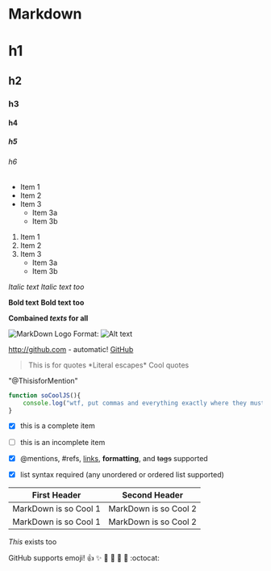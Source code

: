 # Markdown  

# h1

## h2

### h3 

#### h4

##### h5

###### h6

* Item 1
* Item 2
* Item 3
    * Item 3a
    * Item 3b

1. Item 1
2. Item 2
3. Item 3
    * Item 3a
    * Item 3b

*Italic text*
_Italic text too_

**Bold text**
__Bold text too__

**Combained *texts* for all**

![MarkDown Logo](/APUNTES/Mark%20Down/Markdown-mark.svg.png)
Format: ![Alt text](url)

http://github.com - automatic!
[GitHub](http://github.com)

> This is for quotes            \*Literal escapes\*
>Cool quotes

"@ThisisforMention"   
          
```javascript
function soCoolJS(){
    console.log("wtf, put commas and everything exactly where they must be dumb!");
}
```

- [x] this is a complete item
- [ ] this is an incomplete item
- [x] @mentions, #refs, [links](),
**formatting**, and <del>tags</del>
supported
- [x] list syntax required (any
unordered or ordered list
supported)


First Header | Second Header
------------ | -------------
MarkDown is so Cool 1 | MarkDown is so Cool 2
MarkDown is so Cool 1 | MarkDown is so Cool 2

*This* exists too 

GitHub supports emoji!
:+1: :sparkles: :camel: :tada:
:rocket: :metal: :octocat: